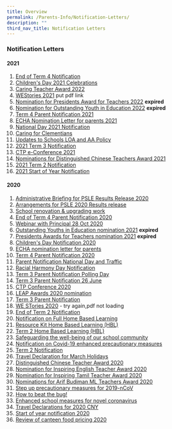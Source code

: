 ```yaml
---
title: Overview
permalink: /Parents-Info/Notification-Letters/
description: ""
third_nav_title: Notification Letters
---
```

### Notification Letters

#### 2021
1. [End of Term 4 Notification](/files/End%20of%20Term%204%20Notification.pdf)
2. [Children's Day 2021 Celebrations](/files/Children's%20Day%202021%20Celebrations.pdf)
3. [Caring Teacher Award 2022](/files/Caring%20Teacher%20Award%202022.pdf)
4. [WEStories 2021](https://clementipri.moe.edu.sg/parents-info/notifications/notification-letters) put pdf link
5. [Nomination for Presidents Award for Teachers 2022](http://go.gov.sg/pat2022) **expired**
6. [Nomination for Outstanding Youth in Education 2022](http://go.gov.sg/oyea2022) **expired**
7. [Term 4 Parent Notification 2021](/files/Term%204%20Parent%20Notification%202021.pdf)
8. [ECHA Nomination Letter for parents 2021](/files/ECHA%20Nomination%20Letter%20for%20parents%202021.pdf)
9. [National Day 2021 Notification](/files/National%20Day%20Celebrations%202021.pdf)
10. [Caring for Clementians](/files/caring%20for%20clementians.pdf)
11. [Updates to Schools LOA and AA Policy](/files/Updates%20to%20Schools%20LOA%20and%20AA%20Policy.pdf)
12. [2021 Term 3 Notification](/files/2021%20Term%203%20Notification.pdf)
13. [CTP e-Conference 2021](/files/CTP%20e-Conference%202021.pdf)
14. [Nominations for Distinguished Chinese Teachers Award 2021](https://clementipri-moe-edu-sg-admin.cwp.sg/qql/slot/u154/Notification%20Letters%20-%202021/T2/Distinguished%20CL%20Teachers%20Award%202021.jpg)
15. [2021 Term 2 Notification](/files/2021%20Term%202%20Notification.pdf)
16. [2021 Start of Year Notification](/files/2021%20Start%20of%20Year%20Notification.pdf)

#### 2020
1. [Administrative Briefing for PSLE Results Release 2020](https://clementipri-moe-edu-sg-admin.cwp.sg/qql/slot/u154/Notification%20Letters%20-%202020/T4/PSLE%20Results%202020_Admin%20Brief.mp4)
2. [Arrangements for PSLE 2020 Results release](/files/Arrangements%20for%20PSLE%202020%20Results%20release.pdf)
3. [School renovation & upgrading work](/files/School%20renovation%20&%20upgrading%20work.pdf)
4. [End of Term 4 Parent Notification 2020](/files/End%20of%20Term%204%20Parent%20Notification%202020.pdf)
5. [Webinar with Principal 28 Oct 2020](/files/Webinar%20with%20Principal%2028%20Oct%202020.pdf)
6. [Outstanding Youths in Education nomination 2021](https://go.gov.sg/oyea2021) **expired**
7. [Presidents Awards for Teachers nomination 2021](https://go.gov.sg/pat2021) **expired**
8. [Children's Day Notification 2020](/files/Children's%20Day%20Notification%202020.pdf)
9. [ECHA nomination letter for parents](/files/ECHA%20nomination%20letter%20for%20parents.pdf)
10. [Term 4 Parent Notification 2020](/files/Term%204%20Parent%20Notification%202020.pdf)
11. [Parent Notification National Day and Traffic](/files/Parent%20Notification%20National%20Day%20and%20Traffic.pdf)
12. [Racial Harmony Day Notification](/files/Racial%20Harmony%20Day%20Notification.pdf)
13. [Term 3 Parent Notification Polling Day](/files/Term%203%20Parent%20Notification%20Polling%20Day.pdf)
14. [Term 3 Parent Notification 26 June](/files/Term%203%20Parent%20Notification%2026%20June.pdf)
15. [CTP Conference 2020](/files/CTP%20Conference%202020.pdf)
16. [LEAP Awards 2020 nomination](/files/LEAP%20Awards%202020%20nomination.pdf)
17. [Term 3 Parent Notification](/files/Term%203%20Parent%20Notification.pdf)
18. [WE STories 2020](https://clementipri-moe-edu-sg-admin.cwp.sg/qql/slot/u154/Notification%20Letters%20-%202020/T2/WE%20STories%202020.pdf) - try again,pdf not loading
19. [End of Term 2 Notification](/files/End%20of%20Term%202%20notification.pdf)
20. [Notification on Full Home Based Learning](/files/Notification%20on%20Full%20Home%20Based%20Learning.pdf)
21. [Resource Kit Home Based Learning (HBL)](/files/Resource%20Kit%20Home%20Based%20Learning%20(HBL).pdf)
22. [Term 2 Home Based Learning (HBL)](/files/Term%202%20Home%20Based%20Learning%20(HBL).pdf)
23. [Safeguarding the well-being of our school community](/files/Safeguarding%20the%20well-being%20of%20our%20school%20community.pdf)
24. [Notification on Covid-19 enhanced precautionary measures](/files/Notification%20on%20Covid-19%20enhanced%20precautionary%20measures.pdf)
25. [Term 2 Notification](/files/Term%202%20Notification.pdf)
26. [Travel Declaration for March Holidays](/files/Travel%20Declaration%20for%20March%20Holidays.pdf)
27. [Distinguished Chinese Teacher Award 2020](/files/Distinguished%20Chinese%20Teacher%20Award%202020.pdf)
28. [Nomination for Inspiring English Teacher Award 2020](/files/Nomination%20for%20Inspiring%20English%20Teacher%20Award%202020.pdf)
29. [Nomination for Inspiring Tamil Teacher Award 2020](/files/Nomination%20for%20Inspiring%20Tamil%20Teacher%20Award%202020.pdf)
30. [Nominations for Arif Budiman ML Teachers Award 2020](/files/Nominations%20for%20Arif%20Budiman%20ML%20Teachers%20Award%202020.pdf)
31. [Step up precautionary measures for 2019-nCoV](/files/Step%20up%20precautionary%20measures%20for%202019-nCoV.pdf)
32. [How to beat the bug!](https://clementipri-moe-edu-sg-admin.cwp.sg/qql/slot/u154/Notification%20Letters%20-%202020/T1/Wuhan%20Virus%20Precautionary%20Measures.gif)
33. [Enhanced school measures for novel coronavirus](/files/Enhanced%20school%20measures%20for%20novel%20coronavirus.pdf)
34. [Travel Declarations for 2020 CNY](/files/Travel%20Declarations%20for%202020%20CNY.pdf)
35. [Start of year notification 2020](/files/Start%20of%20year%20notification%202020.pdf)
36. [Review of canteen food pricing 2020](/files/Review%20of%20canteen%20food%20pricing%202020.pdf)